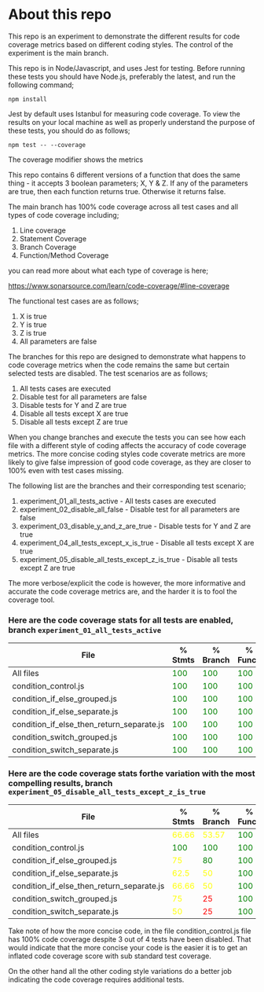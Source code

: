 # About this repo

This repo is an experiment to demonstrate the different results for code coverage metrics based on different coding styles. The control of the experiment is the main branch.

This repo is in Node/Javascript, and uses Jest for testing. Before running these tests you should have Node.js, preferably the latest, and run the following command;

`npm install`

Jest by default uses Istanbul for measuring code coverage. To view the results on your local machine as well as properly understand the purpose of these tests, you should do as follows;

`npm test -- --coverage`

The coverage modifier shows the metrics

This repo contains 6 different versions of a function that does the same thing - it accepts 3 boolean parameters; X, Y & Z. If any of the parameters are true, then each function returns true. Otherwise it returns false.

The main branch has 100% code coverage across all test cases and all types of code coverage including;

1. Line coverage
1. Statement Coverage
1. Branch Coverage
1. Function/Method Coverage

you can read more about what each type of coverage is here;

https://www.sonarsource.com/learn/code-coverage/#line-coverage

The functional test cases are as follows;

1. X is true
1. Y is true
1. Z is true
1. All parameters are false

The branches for this repo are designed to demonstrate what happens to code coverage metrics when the code remains the same but certain selected tests are disabled. The test scenarios are as follows;

1. All tests cases are executed
1. Disable test for all parameters are false
1. Disable tests for Y and Z are true
1. Disable all tests except X are true
1. Disable all tests except Z are true

When you change branches and execute the tests you can see how each file with a different style of coding affects the accuracy of code coverage metrics. The more concise coding styles code coverate metrics are more likely to give false impression of good code coverage, as they are closer to 100% even with test cases missing.

The following list are the branches and their corresponding test scenario;

1. experiment_01_all_tests_active - All tests cases are executed
1. experiment_02_disable_all_false - Disable test for all parameters are false
1. experiment_03_disable_y_and_z_are_true - Disable tests for Y and Z are true
1. experiment_04_all_tests_except_x_is_true - Disable all tests except X are true
1. experiment_05_disable_all_tests_except_z_is_true - Disable all tests except Z are true

The more verbose/explicit the code is however, the more informative and accurate the code coverage metrics are, and the harder it is to fool the coverage tool.

### Here are the code coverage stats for all tests are enabled, branch `experiment_01_all_tests_active`

| File                                      | % Stmts                              | % Branch                             | % Funcs                              | % Lines                              | Uncovered Line #s |
| ----------------------------------------- | ------------------------------------ | ------------------------------------ | ------------------------------------ | ------------------------------------ | ----------------- |
| All files                                 | <span style="color:green">100</span> | <span style="color:green">100</span> | <span style="color:green">100</span> | <span style="color:green">100</span> |
| condition_control.js                      | <span style="color:green">100</span> | <span style="color:green">100</span> | <span style="color:green">100</span> | <span style="color:green">100</span> |
| condition_if_else_grouped.js              | <span style="color:green">100</span> | <span style="color:green">100</span> | <span style="color:green">100</span> | <span style="color:green">100</span> |
| condition_if_else_separate.js             | <span style="color:green">100</span> | <span style="color:green">100</span> | <span style="color:green">100</span> | <span style="color:green">100</span> |
| condition_if_else_then_return_separate.js | <span style="color:green">100</span> | <span style="color:green">100</span> | <span style="color:green">100</span> | <span style="color:green">100</span> |
| condition_switch_grouped.js               | <span style="color:green">100</span> | <span style="color:green">100</span> | <span style="color:green">100</span> | <span style="color:green">100</span> |
| condition_switch_separate.js              | <span style="color:green">100</span> | <span style="color:green">100</span> | <span style="color:green">100</span> | <span style="color:green">100</span> |

### Here are the code coverage stats forthe variation with the most compelling results, branch `experiment_05_disable_all_tests_except_z_is_true`

| File                                      | % Stmts                                 | % Branch                                | % Funcs                              | % Lines                                 | Uncovered Line #s                      |
| ----------------------------------------- | --------------------------------------- | --------------------------------------- | ------------------------------------ | --------------------------------------- | -------------------------------------- |
| All files                                 | <span style="color:yellow">66.66</span> | <span style="color:yellow">53.57</span> | <span style="color:green">100</span> | <span style="color:yellow">66.66</span> |
| condition_control.js                      | <span style="color:green">100</span>    | <span style="color:green">100</span>    | <span style="color:green">100</span> | <span style="color:green">100</span>    |
| condition_if_else_grouped.js              | <span style="color:yellow">75</span>    | <span style="color:green">80</span>     | <span style="color:green">100</span> | <span style="color:yellow">75</span>    | <span style="color:red">5</span>       |
| condition_if_else_separate.js             | <span style="color:yellow">62.5</span>  | <span style="color:yellow">50</span>    | <span style="color:green">100</span> | <span style="color:yellow">62.5</span>  | <span style="color:red">3,5,9</span>   |
| condition_if_else_then_return_separate.js | <span style="color:yellow">66.66</span> | <span style="color:yellow">50</span>    | <span style="color:green">100</span> | <span style="color:yellow">66.66</span> | <span style="color:red">4,6,10 </span> |
| condition_switch_grouped.js               | <span style="color:yellow">75</span>    | <span style="color:red">25</span>       | <span style="color:green">100</span> | <span style="color:yellow">75</span>    | <span style="color:red">8 </span>      |
| condition_switch_separate.js              | <span style="color:yellow">50</span>    | <span style="color:red">25</span>       | <span style="color:green">100</span> | <span style="color:yellow">50</span>    | <span style="color:red">4-6,10</span>  |

Take note of how the more concise code, in the file condition_control.js file has 100% code coverage despite 3 out of 4 tests have been disabled. That would indicate that the more concise your code is the easier it is to get an inflated code coverage score with sub standard test coverage.

On the other hand all the other coding style variations do a better job indicating the code coverage requires additional tests.
